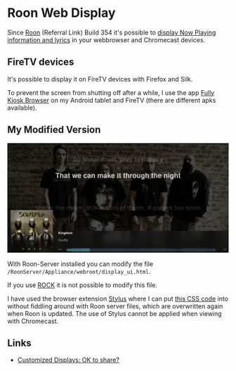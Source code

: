 # Roon Web Display

Since [Roon](https://roonlabs.com/r/n6HeIaGsYUKKh60AONYs5Q) (Referral Link) Build 354 it's possible to [display Now Playing information and lyrics](https://help.roonlabs.com/portal/en/kb/articles/displays) in your webbrowser and Chromecast devices.

## FireTV devices

It's possible to display it on FireTV devices with Firefox and Silk.

To prevent the screen from shutting off after a while, I use the app [Fully Kiosk Browser](https://www.fully-kiosk.com/) on my Android tablet and FireTV (there are different apks available).

## My Modified Version

![Modified Roon Web Display](../images/modified_roon_web_display.png)

With Roon-Server installed you can modify the file `/RoonServer/Appliance/webroot/display_ui.html`.

If you use [ROCK](https://help.roonlabs.com/portal/en/kb/articles/roon-optimized-core-kit) it is not possible to modify this file.

I have used the browser extension [Stylus](https://github.com/openstyles/stylus/) where I can put [this CSS code](https://github.com/florib779/Modified-Roon-Web-Display/blob/main/Stylus.css) into without fiddling around with Roon server files, which are overwritten again when Roon is updated. The use of Stylus cannot be applied when viewing with Chromecast.

## Links

* [Customized Displays: OK to share?](https://community.roonlabs.com/t/customized-displays-ok-to-share/70903)
